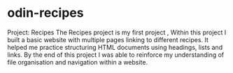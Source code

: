 # odin-recipes
Project: Recipes
The Recipes project is my first project , Within this project I built a basic website with multiple pages linking to different recipes. It helped me practice structuring HTML documents using headings, lists and links. By the end of this project I was able to reinforce my understanding of file organisation and navigation within a website.
